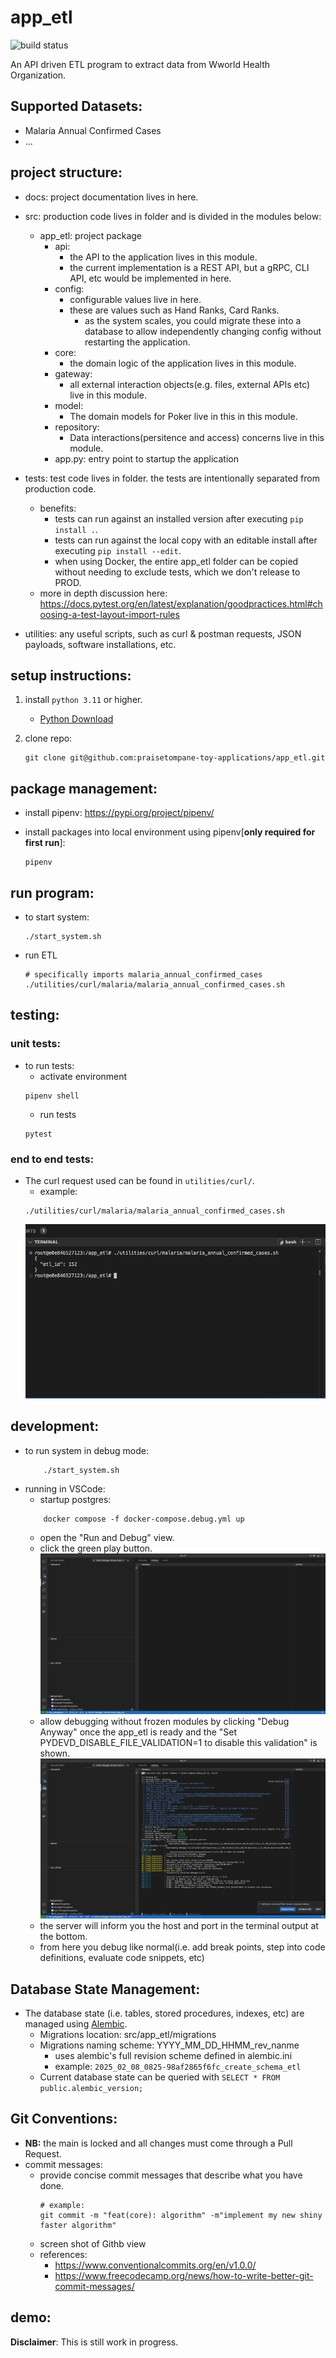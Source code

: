 # app_etl
![build status](https://github.com/praisetompane-toy-applications/app_etl/actions/workflows/app_etl.yaml/badge.svg)

An API driven ETL program to extract data from Wworld Health Organization.

## Supported Datasets:
- Malaria Annual Confirmed Cases
- ...

## project structure:
- docs: project documentation lives in here.
- src: production code lives in folder and is divided in the modules below:
    - app_etl: project package
        - api:
            - the API to the application lives in this module.
            - the current implementation is a REST API, but a gRPC, CLI API, etc would be implemented in here.
        - config:
            - configurable values live in here.
            - these are values such as Hand Ranks, Card Ranks.
                - as the system scales, you could migrate these into a database to allow independently
                changing config without restarting the application.
        - core:
            - the domain logic of the application lives in this module.
        - gateway:
            - all external interaction objects(e.g. files, external APIs etc) live in this module.
        - model:
            - The domain models for Poker live in this in this module.
        - repository:
            - Data interactions(persitence and access) concerns live in this module.
        - app.py:
            entry point to startup the application
- tests: test code lives in folder.
    the tests are intentionally separated from production code.
    - benefits:
        - tests can run against an installed version after executing `pip install .`.
        - tests can run against the local copy with an editable install after executing `pip install --edit`.
        - when using Docker, the entire app_etl folder can be copied without needing to exclude tests, which we don't release to PROD.
    - more in depth discussion here: https://docs.pytest.org/en/latest/explanation/goodpractices.html#choosing-a-test-layout-import-rules

- utilities: any useful scripts, such as curl & postman requests, JSON payloads, software installations, etc.

## setup instructions:
1. install `python 3.11` or higher.
    - [Python Download](https://www.python.org/downloads/)

2. clone repo:
    ```shell
    git clone git@github.com:praisetompane-toy-applications/app_etl.git
    ```
## package management:
- install pipenv: https://pypi.org/project/pipenv/

- install packages into local environment using pipenv[**only required for first run**]:
    ```shell
    pipenv 
    ```
## run program:
- to start system:
    ```shell
    ./start_system.sh
    ```
- run ETL
    ```shell
    # specifically imports malaria_annual_confirmed_cases
    ./utilities/curl/malaria/malaria_annual_confirmed_cases.sh
    ```

## testing:
### unit tests:
- to run tests:
    - activate environment
    ```shell
    pipenv shell
    ```
    - run tests
    ```shell
    pytest
    ```

### end to end tests:
- The curl request used can be found in `utilities/curl/`.
    - example:
    ```shell
    ./utilities/curl/malaria/malaria_annual_confirmed_cases.sh
    ```
    ![end to end curl example](./docs/malaria_annual_confirmed_cases.png) <br>

## development:
- to run system in debug mode:
    ```shell
        ./start_system.sh
    ```
- running in VSCode:
    - startup postgres:
    ```shell
        docker compose -f docker-compose.debug.yml up
    ```
    - open the "Run and Debug" view.
    - click the green play button.<br>
        ![start system output](./docs/vscode_debugging.png)
    - allow debugging without frozen modules by clicking "Debug Anyway" once the app_etl is ready and the "Set PYDEVD_DISABLE_FILE_VALIDATION=1 to disable this validation" is shown.
        ![bypass frozen modueles](./docs/vscode_debugging_frozen.png)
    - the server will inform you the host and port in the terminal output at the bottom.
    - from here you debug like normal(i.e. add break points, step into code definitions, evaluate code snippets, etc) <br>

## Database State Management:

- The database state (i.e. tables, stored procedures, indexes, etc) are managed using [Alembic](https://alembic.sqlalchemy.org/en/latest/).
    - Migrations location: src/app_etl/migrations
    - Migrations naming scheme: YYYY_MM_DD_HHMM_rev_nanme
        - uses alembic's full revision scheme defined in alembic.ini
        - example: `2025_02_08_0825-98af2865f6fc_create_schema_etl`
    - Current database state can be queried with `SELECT * FROM public.alembic_version;`


## Git Conventions:
- **NB:** the main is locked and all changes must come through a Pull Request.
- commit messages:
    - provide concise commit messages that describe what you have done.
        ```shell
        # example:
        git commit -m "feat(core): algorithm" -m"implement my new shiny faster algorithm"
        ```
    - screen shot of Githb view
    - references:
        - https://www.conventionalcommits.org/en/v1.0.0/
        - https://www.freecodecamp.org/news/how-to-write-better-git-commit-messages/
## demo:

**Disclaimer**: This is still work in progress.
